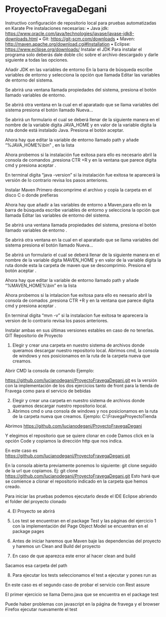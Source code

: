 # ProyectoFravegaDegani
Instructivo configuración de repositorio local para pruebas automatizadas en Karate
 Pre instalaciones necesarias: 
• Java jdk: https://www.oracle.com/java/technologies/javase/javase-jdk8-downloads.html 
• Git: https://git-scm.com/downloads
• Maven: http://maven.apache.org/download.cgi#Installation
• Eclipse: https://www.eclipse.org/downloads/ 
Instalar el JDK
Para instalar el programa solo deberás dale doble clic sobre el archivo descargado y darle siguiente a todas las opciones.
 
 
 
Añadir JDK en las variables de entorno
En la barra de búsqueda escribe variables de entorno y selecciona la opción que llamada Editar las variables de entorno del sistema.
 
Se abrirá una ventana llamada propiedades del sistema, presiona el botón llamado variables de entorno.
 
Se abrirá otra ventana en la cual en el aparatado que se llama variables del sistema presiona el botón llamado Nueva...
 
Se abrirá un formulario el cual se deberá llenar de la siguiente manera en el nombre de la variable digita JAVA_HOME y en valor de la variable digita la ruta donde está instalado Java. Presiona el botón aceptar.
 
Ahora hay que editar la variable de entorno llamado path y añade “%JAVA_HOME%\bin” , en la lista
 
 
Ahora probemos si la instalación fue exitosa para ello es necesario abril la consola de comandos ,presiona CTR +R y en la ventana que parece digita cmd y presiona aceptar .
 
En terminal digita “java -version” si la instalación fue exitosa te aparecerá la versión de lo contrario revisa los pasos anteriores.
 
Instalar Maven
Primero descomprime el archivo y copia la carpeta en el disco C o donde prefieras
 
Ahora hay que añadir a las variables de entorno a Maven,para ello en la barra de búsqueda escribe variables de entorno y selecciona la opción que llamada Editar las variables de entorno del sistema.
 
Se abrirá una ventana llamada propiedades del sistema, presiona el botón llamado variables de entorno .
 
Se abrirá otra ventana en la cual en el aparatado que se llama variables del sistema presiona el botón llamado Nueva…
 
Se abrirá un formulario el cual se deberá llenar de la siguiente manera en el nombre de la variable digita MAVEN_HOME y en valor de la variable digita la ruta donde esta la carpeta de maven que se descomprimio. Presiona el botón aceptar .
 
Ahora hay que editar la variable de entorno llamado path y añade “%MAVEN_HOME%\bin” en la lista
 
 
Ahora probemos si la intalacion fue exitosa para ello es neesario abril la consola de comados ,presiona CTR +R y en la ventana que parece digita cmd y presiona aceptar .
 
En terminal digita “mvn -v” si la instalacion fue exitosa te aparecera la version de lo contrario revisa los pasos anteriores.
 
Instalar ambas en sus últimas versiones estables en caso de no tenerlas. 
GIT
Repositorio de Proyecto
1)	Elegir y crear una carpeta en nuestro sistema de archivos donde queramos descargar nuestro repositorio local. Abrimos cmd, la consola de windows y nos posicionamos en la ruta de la carpeta nueva que creamos.

Abrir CMD la consola de comando
 Ejemplo:
 
https://github.com/lucianodegani/ProyectoFravegaDegani.git
es la versión con la implementación de los dos ejercicios tanto de front para la tienda de Fravega como para el servicio de bebidas
 
2)	Elegir y crear una carpeta en nuestro sistema de archivos donde queramos descargar nuestro repositorio local. 
3)	Abrimos cmd o una consola de windows y nos posicionamos en la ruta de la carpeta nueva que creamos. Ejemplo: C:\FravegaProyectoTienda

Abrimos https://github.com/lucianodegani/ProyectoFravegaDegani

Y elegimos el repositorio que se quiere clonar en code
Damos click en la opción Code y copiamos la dirección http que nos indica.
 
En este caso es https://github.com/lucianodegani/ProyectoFravegaDegani.git

En la consola abierta previamente ponemos lo siguiente: git clone seguido de la url que copiamos. Ej: git clone https://github.com/lucianodegani/ProyectoFravegaDegani.git Esto hará que se comience a clonar el repositorio indicado en la carpeta que hemos creado.
 
Para iniciar las pruebas podemos ejecutarlo desde el IDE Eclipse abriendo el folder del proyecto clonado
 
 
4)	El Proyecto se abrirá
 

5)	Los test se encuentran en el package Test y las páginas del ejercicio 1 con la implementación del Page Object Model se encuentran en el package pages

6)	Antes de iniciar haremos que Maven baje las dependencias del proyecto y haremos un Clean and Build del proyecto
 
 

 


7)	En caso de que aparezca este error al hacer clean and build
 
Sacamos esa carpeta del path
 
 


8)	Para ejecutar los tests seleccionamos el test a ejecutar y pones run as 
 
En este caso es el segundo caso de probar el servicio con Rest assure
 
 

El primer ejercicio se llama Demo.java que se encuentra en el package test
   

 
Puede haber problemas con javascript en la página de fravega y el browser Firefox ejecutar nuevamente el test
	 
